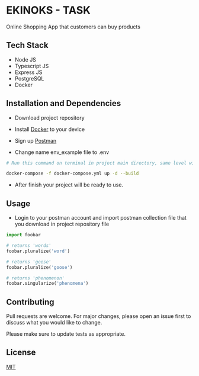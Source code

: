 # EKINOKS - TASK

Online Shopping App that customers can buy products

## Tech Stack
- Node JS
- Typescript JS
- Express JS
- PostgreSQL
- Docker

## Installation and Dependencies
- Download project repository

- Install [Docker](https://www.docker.com/) to your device

- Sign up [Postman](https://www.postman.com/)

- Change name env_example file to .env

```bash
# Run this command on terminal in project main directory, same level with docker-compose.yml file.

docker-compose -f docker-compose.yml up -d --build

```
- After finish your project will be ready to use.
## Usage
- Login to your postman account and import postman collection file that you download in project repository file
```python
import foobar

# returns 'words'
foobar.pluralize('word')

# returns 'geese'
foobar.pluralize('goose')

# returns 'phenomenon'
foobar.singularize('phenomena')
```

## Contributing

Pull requests are welcome. For major changes, please open an issue first
to discuss what you would like to change.

Please make sure to update tests as appropriate.

## License

[MIT](https://choosealicense.com/licenses/mit/)